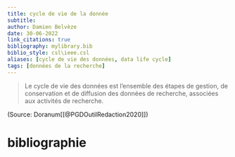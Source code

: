 ```yaml
---
title: cycle de vie de la donnée
subtitle:
author: Damien Belvèze
date: 30-06-2022
link_citations: true
bibliography: mylibrary.bib
biblio_style: csl\ieee.csl
aliases: [cycle de vie des données, data life cycle]
tags: [données de la recherche]
---
```


> Le cycle de vie des données est l’ensemble des étapes de gestion, de conservation et de diffusion des données de recherche, associées aux activités de recherche.

(Source: Doranum[[@PGDOutilRedaction2020]])





# bibliographie

